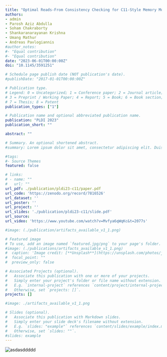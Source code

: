 ```yaml
---
title: "Optimal Reads-From Consistency Checking for C11-Style Memory Models"
authors:
- admin
- Parosh Aziz Abdulla
- Soham Chakraborty
- Shankaranarayanan Krishna
- Umang Mathur
- Andreas Pavlogiannis
#author_notes:
#- "Equal contribution"
#- "Equal contribution"
date: "2023-06-01T00:00:00Z"
doi: "10.1145/3591251"

# Schedule page publish date (NOT publication's date).
#publishDate: "2017-01-01T00:00:00Z"

# Publication type.
# Legend: 0 = Uncategorized; 1 = Conference paper; 2 = Journal article;
# 3 = Preprint / Working Paper; 4 = Report; 5 = Book; 6 = Book section;
# 7 = Thesis; 8 = Patent
publication_types: ["1"]

# Publication name and optional abbreviated publication name.
publication: "PLDI 2023"
publication_short: ""

abstract: ""

# Summary. An optional shortened abstract.
#summary: Lorem ipsum dolor sit amet, consectetur adipiscing elit. Duis posuere tellus ac convallis placerat. Proin tincidunt magna sed ex sollicitudin condimentum.

#tags:
#- Source Themes
featured: false

# links:
# - name: ""
#   url: ""
url_pdf: ./publication/pldi23-c11/paper.pdf
url_code: 'https://zenodo.org/record/7816526'
url_dataset: ''
url_poster: ''
url_project: ''
url_slides: './publication/pldi23-c11/slide.pdf'
url_source:
url_video: 'https://www.youtube.com/watch?v=Mvfya6qWqKc&t=2077s'

#image: (./publication/artifacts_available_v1_1.png)

# Featured image
# To use, add an image named `featured.jpg/png` to your page's folder.
#image: (./publications/artifacts_available_v1_1.png)
#  caption: 'Image credit: [**Unsplash**](https://unsplash.com/photos/jdD8gXaTZsc)'
#  focal_point: ""
#  preview_only: false

# Associated Projects (optional).
#   Associate this publication with one or more of your projects.
#   Simply enter your project's folder or file name without extension.
#   E.g. `internal-project` references `content/project/internal-project/index.md`.
#   Otherwise, set `projects: []`.
projects: []

#image: ./artifacts_available_v1_1.png

# Slides (optional).
#   Associate this publication with Markdown slides.
#   Simply enter your slide deck's filename without extension.
#   E.g. `slides: "example"` references `content/slides/example/index.md`.
#   Otherwise, set `slides: ""`.
#slides: example
---
```

![asdasddddd](./artifacts_available_v1_1.png)